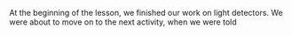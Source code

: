 At the beginning of the lesson, we finished our work on light detectors. We were about to move on to the next activity, when we 
were told 
